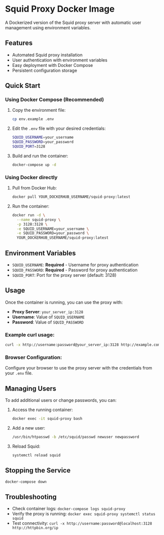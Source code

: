 # Squid Proxy Docker Image

A Dockerized version of the Squid proxy server with automatic user management using environment variables.

## Features

- Automated Squid proxy installation
- User authentication with environment variables
- Easy deployment with Docker Compose
- Persistent configuration storage

## Quick Start

### Using Docker Compose (Recommended)

1. Copy the environment file:
   ```bash
   cp env.example .env
   ```

2. Edit the `.env` file with your desired credentials:
   ```bash
   SQUID_USERNAME=your_username
   SQUID_PASSWORD=your_password
   SQUID_PORT=3128
   ```

3. Build and run the container:
   ```bash
   docker-compose up -d
   ```

### Using Docker directly

1. Pull from Docker Hub:
   ```bash
   docker pull YOUR_DOCKERHUB_USERNAME/squid-proxy:latest
   ```

2. Run the container:
   ```bash
   docker run -d \
     --name squid-proxy \
     -p 3128:3128 \
     -e SQUID_USERNAME=your_username \
     -e SQUID_PASSWORD=your_password \
     YOUR_DOCKERHUB_USERNAME/squid-proxy:latest
   ```

## Environment Variables

- `SQUID_USERNAME`: **Required** - Username for proxy authentication
- `SQUID_PASSWORD`: **Required** - Password for proxy authentication  
- `SQUID_PORT`: Port for the proxy server (default: 3128)

## Usage

Once the container is running, you can use the proxy with:

- **Proxy Server**: `your_server_ip:3128`
- **Username**: Value of `SQUID_USERNAME`
- **Password**: Value of `SQUID_PASSWORD`

### Example curl usage:
```bash
curl -x http://username:password@your_server_ip:3128 http://example.com
```

### Browser Configuration:
Configure your browser to use the proxy server with the credentials from your `.env` file.

## Managing Users

To add additional users or change passwords, you can:

1. Access the running container:
   ```bash
   docker exec -it squid-proxy bash
   ```

2. Add a new user:
   ```bash
   /usr/bin/htpasswd -b /etc/squid/passwd newuser newpassword
   ```

3. Reload Squid:
   ```bash
   systemctl reload squid
   ```

## Stopping the Service

```bash
docker-compose down
```

## Troubleshooting

- Check container logs: `docker-compose logs squid-proxy`
- Verify the proxy is running: `docker exec squid-proxy systemctl status squid`
- Test connectivity: `curl -x http://username:password@localhost:3128 http://httpbin.org/ip`

